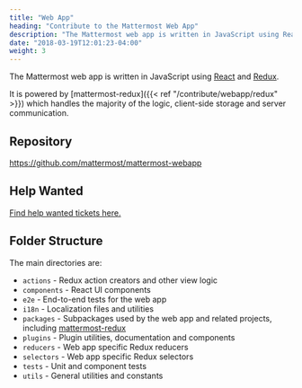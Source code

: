 ```yaml
---
title: "Web App"
heading: "Contribute to the Mattermost Web App"
description: "The Mattermost web app is written in JavaScript using React and Redux and is powered by mattermost-redux."
date: "2018-03-19T12:01:23-04:00"
weight: 3
---
```


The Mattermost web app is written in JavaScript using [React](https://facebook.github.io/react/) and [Redux](https://redux.js.org/).

It is powered by [mattermost-redux]({{< ref "/contribute/webapp/redux" >}}) which handles the majority of the logic, client-side storage and server communication.

## Repository

https://github.com/mattermost/mattermost-webapp

## Help Wanted

[Find help wanted tickets here.](https://mattermost.com/pl/help-wanted-mattermost-webapp/)

## Folder Structure

The main directories are:

* `actions` - Redux action creators and other view logic
* `components` - React UI components
* `e2e` - End-to-end tests for the web app
* `i18n` - Localization files and utilities
* `packages` - Subpackages used by the web app and related projects, including [mattermost-redux](https://github.com/mattermost/mattermost-webapp/tree/master/packages/mattermost-redux)
* `plugins` - Plugin utilities, documentation and components
* `reducers` - Web app specific Redux reducers
* `selectors` - Web app specific Redux selectors
* `tests` - Unit and component tests
* `utils` - General utilities and constants
